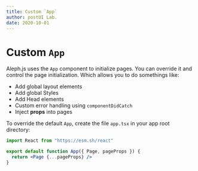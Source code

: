 ```yaml
---
title: Custom `App`
author: postUI Lab.
date: 2020-10-01
---
```


# Custom `App`

Aleph.js uses the `App` component to initialize pages. You can override it and control the page initialization. Which allows you to do somethings like:

- Add global layout elements
- Add global Styles
- Add Head elements
- Custom error handling using `componentDidCatch`
- Inject **props** into pages

To override the default `App`, create the file `app.tsx` in your app root directory:

```jsx
import React from "https://esm.sh/react"

export default function App({ Page, pageProps }) {
  return <Page {...pageProps} />
}
```
